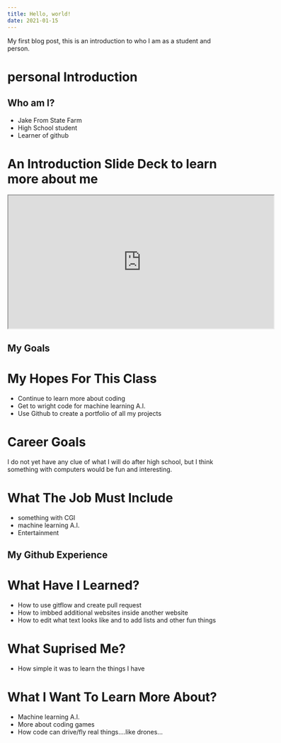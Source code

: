 ```yaml
---
title: Hello, world!
date: 2021-01-15
---
```


My first blog post, this is an introduction to who I am as a student and person.



# personal Introduction

## Who am I?

* Jake From State Farm
* High School student
* Learner of github

# An Introduction Slide Deck to learn more about me

<iframe src="https://jake063.github.io/github-slideshow/" width="600" height="300"></iframe> 

## My Goals

# My Hopes For This Class

* Continue to learn more about coding 
* Get to wright code for machine learning A.I.
* Use Github to create a portfolio of all my projects 

# Career Goals

I do not yet have any clue of what I will do after high school, but I think something with computers would be fun and interesting.

# What The Job Must Include
* something with CGI
* machine learning A.I. 
* Entertainment 

## My Github Experience

# What Have I Learned?

* How to use gitflow and create pull request
* How to imbbed additional websites inside another website
* How to edit what text looks like and to add lists and other fun things

# What Suprised Me?

* How simple it was to learn the things I have

# What I Want To Learn More About?

* Machine learning A.I.
* More about coding games 
* How code can drive/fly real things....like drones...
